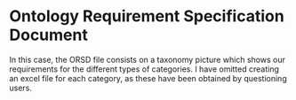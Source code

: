 Ontology Requirement Specification Document
==== 

In this case, the ORSD file consists on a taxonomy picture which shows our requirements for the different types of categories.
I have omitted creating an excel file for each category, as these have been obtained by questioning users.
